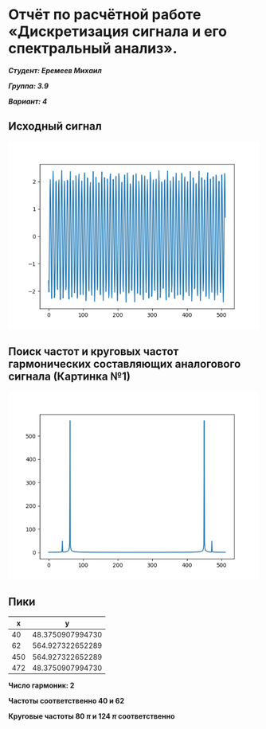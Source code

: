 # Отчёт по расчётной работе «Дискретизация сигнала и его спектральный анализ».

***Студент: Еремеев Михаил***

***Группа: 3.9***

***Вариант: 4***

## Исходный сигнал

![Картинка с иходным сигналом](0.png)

## Поиск частот и круговых частот гармонических составляющих аналогового сигнала (Картинка №1)

![Картинка 1](1.png)

## Пики

x   | y
----|-----------------
40  | 48.3750907994730
62  | 564.927322652289
450 | 564.927322652289
472 | 48.3750907994730     

**Число гармоник: 2**

**Частоты соответственно 40 и 62**

**Круговые частоты 80 $\pi$ и 124 $\pi$ соответственно**
